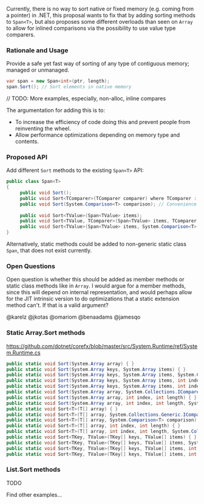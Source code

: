 Currently, there is no way to sort native or fixed memory 
(e.g. coming from a pointer) in .NET, this proposal wants to fix that 
by adding sorting methods to `Span<T>`, but also proposes some different 
overloads than seen on `Array` to allow for inlined comparisons via 
the possibility to use value type comparers.

### Rationale and Usage
Provide a safe yet fast way of sorting of any type of contiguous memory; managed or unmanaged.

```csharp
var span = new Span<int>(ptr, length);
span.Sort(); // Sort elements in native memory
```

// TODO: More examples, especially, non-alloc, inline compares

The argumentation for adding this is to:
 * To increase the efficiency of code doing this and prevent people from reinventing the wheel.
 * Allow performance optimizations depending on memory type and contents.

### Proposed API
Add different `Sort` methods to the existing `Span<T>` API:
```csharp
public class Span<T>
{
     public void Sort();
     public void Sort<TComparer>(TComparer comparer) where TComparer : IComparer<T>;
     public void Sort(System.Comparison<T> comparison); // Convenience overload e.g. forwards to generic TComparer version, via struct DelegateComparer : IComparer<T>
     
     public void Sort<TValue>(Span<TValue> items);
     public void Sort<TValue, TComparer>(Span<TValue> items, TComparer comparer) where TComparer : IComparer<T>;
     public void Sort<TValue>(Span<TValue> items, System.Comparison<T> comparison); // Convenience overload e.g. forwards to generic TComparer version, via struct DelegateComparer : IComparer<T>
}
```
Alternatively, static methods could be added to non-generic static class `Span`, that does not exist currently.

### Open Questions
Open question is whether this should be added as member methods or static class methods like in `Array`. 
I would argue for a member methods, since this will depend on internal representation, 
and would perhaps allow for the JIT intrinsic version to do optimizations that a static extension method can't. 
If that is a valid argument?

@karelz @jkotas @omariom @benaadams @jamesqo 

### Static Array.Sort methods
https://github.com/dotnet/corefx/blob/master/src/System.Runtime/ref/System.Runtime.cs

```csharp
public static void Sort(System.Array array) { }
public static void Sort(System.Array keys, System.Array items) { }
public static void Sort(System.Array keys, System.Array items, System.Collections.IComparer comparer) { }
public static void Sort(System.Array keys, System.Array items, int index, int length) { }
public static void Sort(System.Array keys, System.Array items, int index, int length, System.Collections.IComparer comparer) { }
public static void Sort(System.Array array, System.Collections.IComparer comparer) { }
public static void Sort(System.Array array, int index, int length) { }
public static void Sort(System.Array array, int index, int length, System.Collections.IComparer comparer) { }
public static void Sort<T>(T[] array) { }
public static void Sort<T>(T[] array, System.Collections.Generic.IComparer<T> comparer) { }
public static void Sort<T>(T[] array, System.Comparison<T> comparison) { }
public static void Sort<T>(T[] array, int index, int length) { }
public static void Sort<T>(T[] array, int index, int length, System.Collections.Generic.IComparer<T> comparer) { }
public static void Sort<TKey, TValue>(TKey[] keys, TValue[] items) { }
public static void Sort<TKey, TValue>(TKey[] keys, TValue[] items, System.Collections.Generic.IComparer<TKey> comparer) { }
public static void Sort<TKey, TValue>(TKey[] keys, TValue[] items, int index, int length) { }
public static void Sort<TKey, TValue>(TKey[] keys, TValue[] items, int index, int length, System.Collections.Generic.IComparer<TKey> comparer) { }
```

### List.Sort methods
TODO

Find other examples...